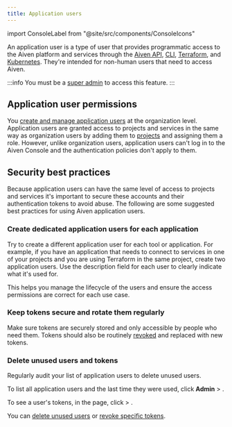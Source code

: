 ```yaml
---
title: Application users
---
```


import ConsoleLabel from "@site/src/components/ConsoleIcons"

An application user is a type of user that provides programmatic access to the Aiven platform and services through the [Aiven API](/docs/tools/api.md), [CLI](/docs/tools/), [Terraform](/docs/tools/terraform.md), and [Kubernetes](/docs/tools/kubernetes.md). They're intended for non-human users that need to access Aiven.

:::info
You must be a [super admin](/docs/platform/howto/make-super-admin) to access this feature.
:::

## Application user permissions

You [create and manage application users](/docs/platform/howto/manage-application-users)
at the organization level. Application users are granted access to projects
and services in the same way as organization users by adding them to
[projects](/docs/platform/howto/add-project-members) and assigning them a role. However,
unlike organization users, application users can't log in to the Aiven Console and the
authentication policies don't apply to them.

## Security best practices

Because application users can have the same level of access to projects and services it's
important to secure these accounts and their authentication tokens to avoid abuse. The
following are some suggested best practices for using Aiven application users.

### Create dedicated application users for each application

Try to create a different application user for each tool or application. For example, if
you have an application that needs to connect to services in one of your projects and
you are using Terraform in the same project, create two application users. Use
the description field for each user to clearly indicate what it's used for.

This helps you manage the lifecycle of the users and ensure the access permissions are
correct for each use case.

### Keep tokens secure and rotate them regularly

Make sure tokens are securely stored and only accessible by people who need them. Tokens
should also be routinely [revoked](/docs/platform/howto/manage-application-users#revoke-a-token-for-an-application-user)
and replaced with new tokens.

### Delete unused users and tokens

Regularly audit your list of application users to delete unused users.

To list all application users and the last time they were used,
click **Admin** > <ConsoleLabel name="Application users"/>.

To see a user's tokens, in the <ConsoleLabel name="Application users"/> page,
click <ConsoleLabel name="actions"/> > <ConsoleLabel name="view profile"/>.

You can [delete unused users](/docs/platform/howto/manage-application-users#delete-an-application-user)
or [revoke specific tokens](/docs/platform/howto/manage-application-users#revoke-a-token-for-an-application-user).
